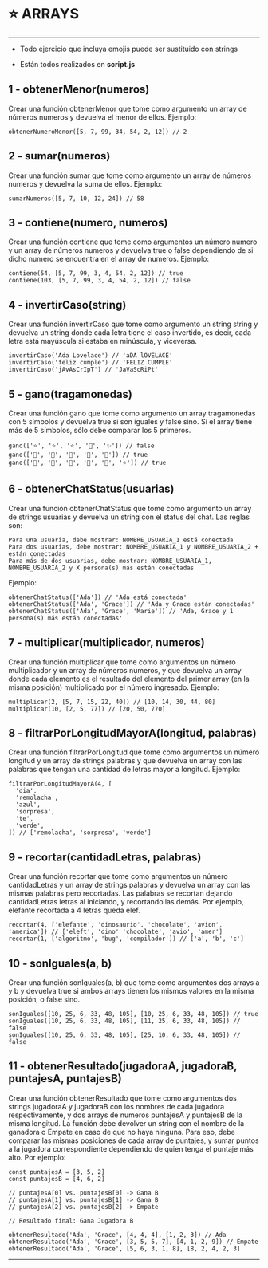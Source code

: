# :star: ARRAYS

---

- Todo ejercicio que incluya emojis puede ser sustituido con strings

- Están todos realizados en **script.js**

## 1 - obtenerMenor(numeros)

Crear una función obtenerMenor que tome como argumento un array de números numeros y devuelva el menor de ellos. Ejemplo:
```
obtenerNumeroMenor([5, 7, 99, 34, 54, 2, 12]) // 2
```

## 2 - sumar(numeros)

Crear una función sumar que tome como argumento un array de números numeros y devuelva la suma de ellos. Ejemplo:
```
sumarNumeros([5, 7, 10, 12, 24]) // 58
```

## 3 - contiene(numero, numeros)

Crear una función contiene que tome como argumentos un número numero y un array de números numeros y devuelva true o false dependiendo de si dicho numero se encuentra en el array de numeros. Ejemplo:
```
contiene(54, [5, 7, 99, 3, 4, 54, 2, 12]) // true
contiene(103, [5, 7, 99, 3, 4, 54, 2, 12]) // false
```

## 4 -  invertirCaso(string)

Crear una función invertirCaso que tome como argumento un string string y devuelva un string donde cada letra tiene el caso invertido, es decir, cada letra está mayúscula si estaba en minúscula, y viceversa.
```
invertirCaso('Ada Lovelace') // 'aDA lOVELACE'
invertirCaso('feliz cumple') // 'FELIZ CUMPLE'
invertirCaso('jAvAsCrIpT') // 'JaVaScRiPt'
```

## 5 - gano(tragamonedas)

Crear una función gano que tome como argumento un array tragamonedas con 5 símbolos y devuelva true si son iguales y false sino. Si el array tiene más de 5 símbolos, sólo debe comparar los 5 primeros.
```
gano(['⭐️', '⭐️', '⭐️', '💫', '✨']) // false
gano(['💫', '💫', '💫', '💫', '💫']) // true
gano(['💫', '💫', '💫', '💫', '💫', '⭐️']) // true
```

## 6 - obtenerChatStatus(usuarias)

Crear una función obtenerChatStatus que tome como argumento un array de strings usuarias y devuelva un string con el status del chat. Las reglas son:
```
Para una usuaria, debe mostrar: NOMBRE_USUARIA_1 está conectada
Para dos usuarias, debe mostrar: NOMBRE_USUARIA_1 y NOMBRE_USUARIA_2 + están conectadas
Para más de dos usuarias, debe mostrar: NOMBRE_USUARIA_1, NOMBRE_USUARIA_2 y X persona(s) más están conectadas
```
Ejemplo:
```
obtenerChatStatus(['Ada']) // 'Ada está conectada'
obtenerChatStatus(['Ada', 'Grace']) // 'Ada y Grace están conectadas'
obtenerChatStatus(['Ada', 'Grace', 'Marie']) // 'Ada, Grace y 1 persona(s) más están conectadas'
```

## 7 -  multiplicar(multiplicador, numeros)

Crear una función multiplicar que tome como argumentos un número multiplicador y un array de números numeros, y que devuelva un array donde cada elemento es el resultado del elemento del primer array (en la misma posición) multiplicado por el número ingresado. Ejemplo:
```
multiplicar(2, [5, 7, 15, 22, 40]) // [10, 14, 30, 44, 80]
multiplicar(10, [2, 5, 77]) // [20, 50, 770]
```

## 8 - filtrarPorLongitudMayorA(longitud, palabras)

Crear una función filtrarPorLongitud que tome como argumentos un número longitud y un array de strings palabras y que devuelva un array con las palabras que tengan una cantidad de letras mayor a longitud. Ejemplo:
```
filtrarPorLongitudMayorA(4, [
  'dia',
  'remolacha',
  'azul',
  'sorpresa',
  'te',
  'verde',
]) // ['remolacha', 'sorpresa', 'verde']
```

## 9 - recortar(cantidadLetras, palabras)

Crear una función recortar que tome como argumentos un número cantidadLetras y un array de strings palabras y devuelva un array con las mismas palabras pero recortadas. Las palabras se recortan dejando cantidadLetras letras al iniciando, y recortando las demás. Por ejemplo, elefante recortada a 4 letras queda elef.
```
recortar(4, ['elefante', 'dinosaurio'. 'chocolate', 'avion', 'america']) // ['eleft', 'dino' 'chocolate', 'avio', 'amer']
recortar(1, ['algoritmo', 'bug', 'compilador']) // ['a', 'b', 'c']
```

## 10 - sonIguales(a, b)

Crear una función sonIguales(a, b) que tome como argumentos dos arrays a y b y devuelva true si ambos arrays tienen los mismos valores en la misma posición, o false sino.
```
sonIguales([10, 25, 6, 33, 48, 105], [10, 25, 6, 33, 48, 105]) // true
sonIguales([10, 25, 6, 33, 48, 105], [11, 25, 6, 33, 48, 105]) // false
sonIguales([10, 25, 6, 33, 48, 105], [25, 10, 6, 33, 48, 105]) // false
```

## 11 - obtenerResultado(jugadoraA, jugadoraB, puntajesA, puntajesB)

Crear una función obtenerResultado que tome como argumentos dos strings jugadoraA y jugadoraB con los nombres de cada jugadora respectivamente, y dos arrays de numeros puntajesA y puntajesB de la misma longitud. La función debe devolver un string con el nombre de la ganadora o Empate en caso de que no haya ninguna. Para eso, debe comparar las mismas posiciones de cada array de puntajes, y sumar puntos a la jugadora correspondiente dependiendo de quien tenga el puntaje más alto. Por ejemplo:
```
const puntajesA = [3, 5, 2]
const puntajesB = [4, 6, 2]
```
```
// puntajesA[0] vs. puntajesB[0] -> Gana B
// puntajesA[1] vs. puntajesB[1] -> Gana B
// puntajesA[2] vs. puntajesB[2] -> Empate
```
```
// Resultado final: Gana Jugadora B
```
```
obtenerResultado('Ada', 'Grace', [4, 4, 4], [1, 2, 3]) // Ada
obtenerResultado('Ada', 'Grace', [3, 5, 5, 7], [4, 1, 2, 9]) // Empate
obtenerResultado('Ada', 'Grace', [5, 6, 3, 1, 8], [8, 2, 4, 2, 3]
```

---
